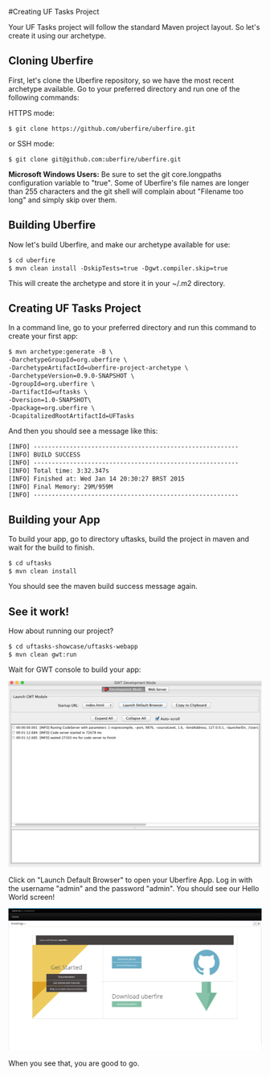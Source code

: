 #Creating UF Tasks Project

Your UF Tasks project will follow the standard Maven project layout. So let's create it using our archetype.

## Cloning Uberfire

First, let's clone the Uberfire repository, so we have the most recent archetype available. Go to your preferred directory and run one of the following commands:

HTTPS mode:
```
$ git clone https://github.com/uberfire/uberfire.git
```
or SSH mode:
```
$ git clone git@github.com:uberfire/uberfire.git
```

**Microsoft Windows Users:** Be sure to set the git core.longpaths configuration variable to "true". Some of Uberfire's file names are longer than 255 characters and the git shell will complain about "Filename too long" and simply skip over them.

## Building Uberfire

Now let's build Uberfire, and make our archetype available for use:
```
$ cd uberfire
$ mvn clean install -DskipTests=true -Dgwt.compiler.skip=true
```
This will create the archetype and store it in your ~/.m2 directory.

## Creating UF Tasks Project

 In a command line, go to your preferred directory and run this command to create your first app:

```
$ mvn archetype:generate -B \
-DarchetypeGroupId=org.uberfire \
-DarchetypeArtifactId=uberfire-project-archetype \
-DarchetypeVersion=0.9.0-SNAPSHOT \
-DgroupId=org.uberfire \
-DartifactId=uftasks \
-Dversion=1.0-SNAPSHOT\
-Dpackage=org.uberfire \
-DcapitalizedRootArtifactId=UFTasks
```

And then you should see a message like this:
```
[INFO] ---------------------------------------------------------
[INFO] BUILD SUCCESS
[INFO] ---------------------------------------------------------
[INFO] Total time: 3:32.347s
[INFO] Finished at: Wed Jan 14 20:30:27 BRST 2015
[INFO] Final Memory: 29M/959M
[INFO] ---------------------------------------------------------
```

## Building your App

To build your app, go to directory uftasks, build the project in maven and wait for the build to finish.

```
$ cd uftasks
$ mvn clean install
```
You should see the maven build success message again.

## See it work!

How about running our project?
```
$ cd uftasks-showcase/uftasks-webapp
$ mvn clean gwt:run
```
Wait for GWT console to build your app:

![gwt build](gwt-console.png)

Click on "Launch Default Browser" to open your Uberfire App. Log in with the username "admin" and the password "admin". You should see our Hello World screen!

![app start](appStart.png)

When you see that, you are good to go.
